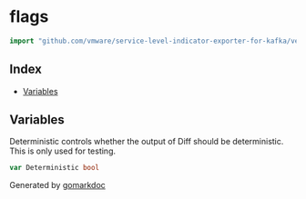 <!-- Code generated by gomarkdoc. DO NOT EDIT -->

# flags

```go
import "github.com/vmware/service-level-indicator-exporter-for-kafka/vendor/github.com/google/go-cmp/cmp/internal/flags"
```

## Index

- [Variables](<#variables>)


## Variables

Deterministic controls whether the output of Diff should be deterministic. This is only used for testing.

```go
var Deterministic bool
```



Generated by [gomarkdoc](<https://github.com/princjef/gomarkdoc>)
